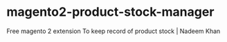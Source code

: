 <h1>magento2-product-stock-manager</h1>
Free magento 2 extension To keep record of product stock | Nadeem Khan
